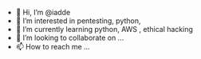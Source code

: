 - 👋 Hi, I’m @iadde
- 👀 I’m interested in pentesting, python, 
- 🌱 I’m currently learning python, AWS , ethical hacking
- 💞️ I’m looking to collaborate on ...
- 📫 How to reach me ...

<!---
iadde/iadde is a ✨ special ✨ repository because its `README.md` (this file) appears on your GitHub profile.
You can click the Preview link to take a look at your changes.
--->
